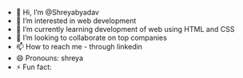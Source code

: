 - 👋 Hi, I’m @Shreyabyadav
- 👀 I’m interested in web development 
- 🌱 I’m currently learning development of web using HTML and CSS 
- 💞️ I’m looking to collaborate on top companies 
- 📫 How to reach me - through linkedin 
- 😄 Pronouns: shreya
- ⚡ Fun fact: 

<!---
Shreyayadav05/Shreyayadav05 is a ✨ special ✨ repository because its `README.md` (this file) appears on your GitHub profile.
You can click the Preview link to take a look at your changes.
--->
